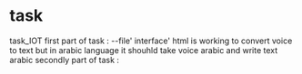 # task 
task_IOT
first part of task :
--file' interface' html is working to convert voice to text but in arabic language it shouhld take voice arabic and write text arabic 
secondly part of task :
